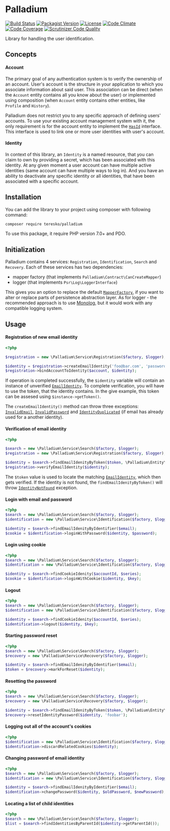 # Palladium

[![Build Status](https://travis-ci.org/teresko/palladium.svg?branch=master)](https://travis-ci.org/teresko/palladium)
[![Packagist Version](https://img.shields.io/packagist/v/teresko/palladium.svg)](https://packagist.org/packages/teresko/palladium)
[![License](https://img.shields.io/packagist/l/teresko/palladium.svg)](https://github.com/teresko/palladium/blob/master/LICENSE.md)
[![Code Climate](https://codeclimate.com/github/teresko/palladium/badges/gpa.svg)](https://codeclimate.com/github/teresko/palladium)
[![Code Coverage](https://scrutinizer-ci.com/g/teresko/palladium/badges/coverage.png?b=master)](https://scrutinizer-ci.com/g/teresko/palladium/?branch=master)
[![Scrutinizer Code Quality](https://img.shields.io/scrutinizer/g/teresko/palladium.svg)](https://scrutinizer-ci.com/g/teresko/palladium/?branch=master)


Library for handling the user identification.

## Concepts


#### Account

The primary goal of any authentication system is to verify the ownership of an account. User's account is the structure in your application to which you associate information about said user. This association can be direct (when the `Account` entity contains all you know about the user) or implemented using composition (when `Account` entity contains other entities, like `Profile`&nbsp;and&nbsp;`History`).

Palladium does not restrict you to any specific approach of defining users' accounts. To use your existing account management system with it, the only requirement is for the account entity to implement the [`HasId`](https://github.com/teresko/palladium/blob/master/src/Palladium/Contract/HasId.php) interface. This interface is used to link one or more user identities with user's&nbsp;account.

#### Identity

In context of this library, an `Identity` is a named resource, that you can claim to own by providing a secret, which has been associated with this identity. At any given moment a user account can have multiple active identities (same account can have multiple ways to log in). And you have an ability to deactivate any specific identity or all identities, that have been associated with a specific&nbsp;account.

## Installation

You can add the library to your project using composer with following command:

```sh
composer require teresko/palladium
```

To use this package, it require PHP version 7.0+ and PDO.

## Initialization

Palladium contains 4 services: `Registration`, `Identification`, `Search` and `Recovery`. Each of these services has two&nbsp;dependencies:  

 - mapper factory (that implements `Palladium\Contract\CanCreateMapper`)
 - logger (that implements `Psr\Log\LoggerInterface`)

 
 This gives you an option to replace the default  [`MapperFactory`](https://github.com/teresko/palladium/blob/master/src/Palladium/Component/MapperFactory.php), if you want to alter or replace parts of persistence abstraction&nbsp;layer. As for logger - the recommended approach is to use [Monolog](https://packagist.org/packages/monolog/monolog), but it would work with any compatible logging&nbsp;system.


## Usage

#### Registration of new email identity

```php
<?php

$registration = new \Palladium\Service\Registration($factory, $logger);

$identity = $registration->createEmailIdentity('foo@bar.com', 'password');
$registration->bindAccountToIdentity($account, $identity);
```

If operation is completed successfully, the `$identity` variable will contain an instance of unverified [`EmailIdentity`](https://github.com/teresko/palladium/blob/master/src/Palladium/Entity/EmailIdentity.php). To complete verification, you will have to use the token, that the identity contains. In the give example, this token can be assesed using&nbsp;`$instance->getToken()`.

The `createEmailIdentity()` method can throw three exceptions: [`InvalidEmail`](https://github.com/teresko/palladium/blob/master/src/Palladium/Exception/InvalidEmail.php), [`InvalidPassword`](https://github.com/teresko/palladium/blob/master/src/Palladium/Exception/InvalidPassword.php) and  [`IdentityDuplicated`](https://github.com/teresko/palladium/blob/master/src/Palladium/Exception/IdentityDuplicated.php) (if email has already used for a another&nbsp;identity).

#### Verification of email identity

```php
<?php

$search = new \Palladium\Service\Search($factory, $logger);
$registration = new \Palladium\Service\Registration($factory, $logger);

$identity = $search->findEmailIdenityByToken($token, \Palladium\Entity\Identity::ACTION_VERIFY);
$registration->verifyEmailIdentity($identity);
```

The `$token` value is used to locate the matching [`EmailIdentity`](https://github.com/teresko/palladium/blob/master/src/Palladium/Entity/EmailIdentity.php), which then gets verified. If the identity is not found, the `findEmailIdenityByToken()` will throw [`IdentityNotFound`](https://github.com/teresko/palladium/blob/master/src/Palladium/Exception/IdentityNotFound.php) exception.

#### Login with email and password

```php
<?php
$search = new \Palladium\Service\Search($factory, $logger);
$identification = new \Palladium\Service\Identification($factory, $logger);

$identity = $search->findEmailIdenityByIdentifier($email);
$cookie = $identification->loginWithPassword($identity, $password);
```

#### Login using cookie

```php
<?php 
$search = new \Palladium\Service\Search($factory, $logger);
$identification = new \Palladium\Service\Identification($factory, $logger);

$identity = $search->findCookieIdenity($accountId, $series);
$cookie = $identification->loginWithCookie($identity, $key);

```

#### Logout

```php 
<?php 
$search = new \Palladium\Service\Search($factory, $logger);
$identification = new \Palladium\Service\Identification($factory, $logger);

$identity = $search->findCookieIdenity($accountId, $series);
$identification->logout($identity, $key);
```

#### Starting password reset

```php 
<?php
$search = new \Palladium\Service\Search($factory, $logger);
$recovery = new \Palladium\Service\Recovery($factory, $logger);

$identity = $search->findEmailIdenityByIdentifier($email);
$token = $recovery->markForReset($identity);
```

#### Resetting the password

```php 
<?php 
$search = new \Palladium\Service\Search($factory, $logger);
$recovery = new \Palladium\Service\Recovery($factory, $logger);

$identity = $search->findEmailIdenityByToken($token, \Palladium\Entity\Identity::ACTION_RESET);
$recovery->resetIdentityPassword($identity, 'foobar');
```

#### Logging out all of the account's cookies

```php
<?php
$identification = new \Palladium\Service\Identification($factory, $logger);
$identification->discardRelatedCookies($identity);
```

#### Changing password of email identity

```php 
<?php
$search = new \Palladium\Service\Search($factory, $logger);
$identification = new \Palladium\Service\Identification($factory, $logger);

$identity = $search->findEmailIdenityByIdentifier($email);
$identification->changePassword($identity, $oldPassword, $newPassword);
```

#### Locating a list of child identities

```php 
<?php 
$search = new \Palladium\Service\Search($factory, $logger);
$list = $search->findIdentitiesByParentId($identity->getParentId());
```




&nbsp;   
&nbsp;   
&nbsp;   
&nbsp;   
&nbsp;   
&nbsp;   
&nbsp;   
&nbsp;   
&nbsp;   
&nbsp;   
&nbsp;   
&nbsp;   
&nbsp;   
&nbsp;   
